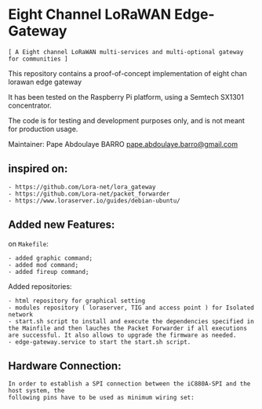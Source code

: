 Eight Channel LoRaWAN Edge-Gateway
==============================
```
[ A Eight channel LoRaWAN multi-services and multi-optional gateway for communities ]
```
This repository contains a proof-of-concept implementation of eight chan lorawan edge gateway

It has been tested on the Raspberry Pi platform, using a Semtech SX1301 concentrator.

The code is for testing and development purposes only, and is not meant for production usage.

Maintainer: Pape Abdoulaye BARRO  <pape.abdoulaye.barro@gmail.com>

inspired on:
------------

```
- https://github.com/Lora-net/lora_gateway
- https://github.com/Lora-net/packet_forwarder
- https://www.loraserver.io/guides/debian-ubuntu/
```

Added new Features:
------------------

on `Makefile`:
	
```
- added graphic command;
- added mod command;
- added fireup command;
```
Added repositories:

```
- html repository for graphical setting
- modules repository ( loraserver, TIG and access point ) for Isolated network
- start.sh script to install and execute the dependencies specified in the Mainfile and then lauches the Packet Forwarder if all executions are successful. It also allows to upgrade the firmware as needed.
- edge-gateway.service to start the start.sh script.
```
Hardware Connection:
-------------------

```
In order to establish a SPI connection between the iC880A-SPI and the host system, the
following pins have to be used as minimum wiring set:


```
